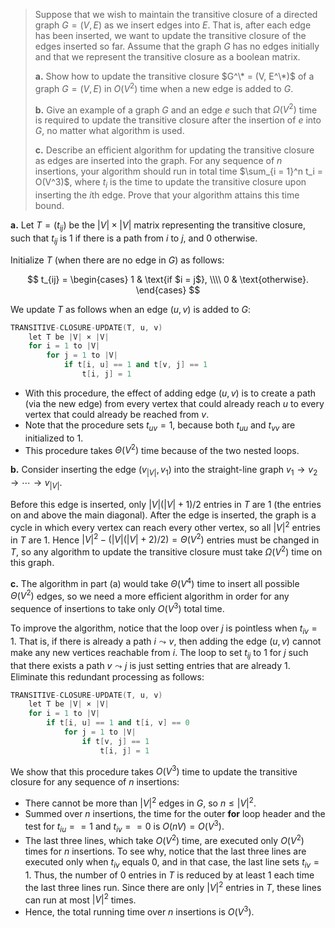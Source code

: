 > Suppose that we wish to maintain the transitive closure of a directed graph $G = (V, E)$ as we insert edges into $E$. That is, after each edge has been inserted, we want to update the transitive closure of the edges inserted so far. Assume that the graph $G$ has no edges initially and that we represent the transitive closure as a boolean matrix.
>
> **a.** Show how to update the transitive closure $G^\* = (V, E^\*)$ of a graph $G = (V, E)$ in $O(V^2)$ time when a new edge is added to $G$.
>
> **b.** Give an example of a graph $G$ and an edge $e$ such that $\Omega(V^2)$ time is required to update the transitive closure after the insertion of $e$ into $G$, no matter what algorithm is used.
>
> **c.** Describe an efficient algorithm for updating the transitive closure as edges are inserted into the graph. For any sequence of $n$ insertions, your algorithm should run in total time $\sum_{i = 1}^n t_i = O(V^3)$, where $t_i$ is the time to update the transitive closure upon inserting the $i$th edge. Prove that your algorithm attains this time bound.

**a.** Let $T = (t_{ij})$ be the $|V| \times |V|$ matrix representing the transitive closure, such that $t_{ij}$ is $1$ if there is a path from $i$ to $j$, and $0$ otherwise.

Initialize $T$ (when there are no edge in $G$) as follows:

$$
t_{ij} =
\begin{cases}
1 & \text{if $i = j$}, \\\\
0 & \text{otherwise}.
\end{cases}
$$

We update $T$ as follows when an edge $(u, v)$ is added to $G$:

```cpp
TRANSITIVE-CLOSURE-UPDATE(T, u, v)
    let T be |V| × |V|
    for i = 1 to |V|
        for j = 1 to |V|
            if t[i, u] == 1 and t[v, j] == 1
                t[i, j] = 1
```

- With this procedure, the effect of adding edge $(u, v)$ is to create a path (via the new edge) from every vertex that could already reach $u$ to every vertex that could already be reached from $v$.
- Note that the procedure sets $t_{uv} = 1$, because both $t_{uu}$ and $t_{vv}$ are initialized to $1$.
- This procedure takes $\Theta(V^2)$ time because of the two nested loops.

**b.** Consider inserting the edge $(v_{|V|}, v_1)$ into the straight-line graph $v_1 \to v_2 \to \cdots \to v_{|V|}$.

Before this edge is inserted, only $|V|(|V| + 1) / 2$ entries in $T$ are $1$ (the entries on and above the main diagonal). After the edge is inserted, the graph is a cycle in which every vertex can reach every other vertex, so all $|V|^2$ entries in $T$ are $1$. Hence $|V|^2 - (|V|(|V| + 2) / 2) = \Theta(V^2)$ entries must be changed in $T$, so any algorithm to update the transitive closure must take $\Omega(V^2)$ time on this graph.

**c.** The algorithm in part (a) would take $\Theta(V^4)$ time to insert all possible $\Theta(V^2)$ edges, so we need a more efﬁcient algorithm in order for any sequence of insertions to take only $O(V^3)$ total time.

To improve the algorithm, notice that the loop over $j$ is pointless when $t_{iv} = 1$. That is, if there is already a path $i \leadsto v$, then adding the edge $(u, v)$ cannot make any new vertices reachable from $i$. The loop to set $t_{ij}$ to $1$ for $j$ such that there exists a path $v \leadsto j$ is just setting entries that are already $1$. Eliminate this redundant processing as follows:

```cpp
TRANSITIVE-CLOSURE-UPDATE(T, u, v)
    let T be |V| × |V|
    for i = 1 to |V|
        if t[i, u] == 1 and t[i, v] == 0
            for j = 1 to |V|
                if t[v, j] == 1
                    t[i, j] = 1
```

We show that this procedure takes $O(V^3)$ time to update the transitive closure for any sequence of $n$ insertions:

- There cannot be more than $|V|^2$ edges in $G$, so $n \le |V|^2$.
- Summed over $n$ insertions, the time for the outer **for** loop header and the test for $t_{iu} == 1$ and $t_{iv} == 0$ is $O(nV) = O(V^3)$.
- The last three lines, which take $O(V^2)$ time, are executed only $O(V^2)$ times for $n$ insertions. To see why, notice that the last three lines are executed only when $t_{iv}$ equals $0$, and in that case, the last line sets $t_{iv} = 1$. Thus, the number of $0$ entries in $T$ is reduced by at least $1$ each time the last three lines run. Since there are only $|V|^2$ entries in $T$, these lines can run at most $|V|^2$ times.
- Hence, the total running time over $n$ insertions is $O(V^3)$.
